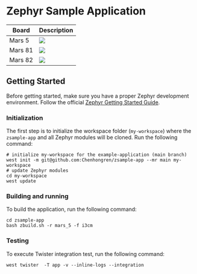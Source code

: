 # Zephyr Sample Application

| Board | Description |
|-------|-------------|
Mars 5 | <img src="https://github.com/Chenhongren/zsample-app/actions/workflows/mars_5_build.yml/badge.svg?event=push">
Mars 81 | <img src="https://github.com/Chenhongren/zsample-app/actions/workflows/mars_81_build.yml/badge.svg?event=push">
Mars 82 | <img src="https://github.com/Chenhongren/zsample-app/actions/workflows/mars_82_build.yml/badge.svg?event=push">

## Getting Started

Before getting started, make sure you have a proper Zephyr development
environment. Follow the official
[Zephyr Getting Started Guide](https://docs.zephyrproject.org/latest/getting_started/index.html).

### Initialization

The first step is to initialize the workspace folder (``my-workspace``) where
the ``zsample-app`` and all Zephyr modules will be cloned. Run the following
command:

```shell
# initialize my-workspace for the example-application (main branch)
west init -m git@github.com:Chenhongren/zsample-app --mr main my-workspace
# update Zephyr modules
cd my-workspace
west update
```

### Building and running

To build the application, run the following command:

```shell
cd zsample-app
bash zbuild.sh -r mars_5 -f i3cm
```

### Testing

To execute Twister integration test, run the following command:

```shell
west twister  -T app -v --inline-logs --integration
```
